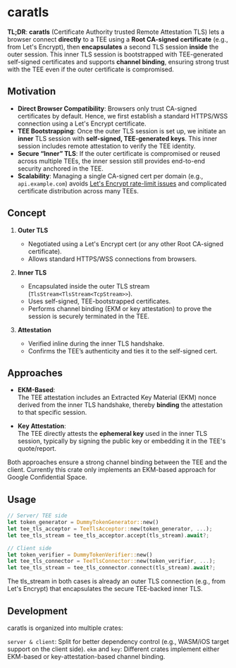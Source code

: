 # caratls

**TL;DR**: **caratls** (Certificate Authority trusted Remote Attestation TLS) lets a browser connect **directly** to a TEE using a **Root CA-signed certificate** (e.g., from Let's Encrypt), then **encapsulates** a second TLS session **inside** the outer session. This inner TLS session is bootstrapped with TEE-generated self-signed certificates and supports **channel binding**, ensuring strong trust with the TEE even if the outer certificate is compromised.

## Motivation

- **Direct Browser Compatibility**: Browsers only trust CA-signed certificates by default. Hence, we first establish a standard HTTPS/WSS connection using a Let's Encrypt certificate.
- **TEE Bootstrapping**: Once the outer TLS session is set up, we initiate an **inner** TLS session with **self-signed, TEE-generated keys**. This inner session includes remote attestation to verify the TEE identity.
- **Secure “Inner” TLS**: If the outer certificate is compromised or reused across multiple TEEs, the inner session still provides end-to-end security anchored in the TEE.
- **Scalability**: Managing a single CA-signed cert per domain (e.g., `api.example.com`) avoids [Let's Encrypt rate-limit issues](https://letsencrypt.org/docs/rate-limits/) and complicated certificate distribution across many TEEs.


## Concept

1. **Outer TLS**  
   - Negotiated using a Let's Encrypt cert (or any other Root CA-signed certificate).  
   - Allows standard HTTPS/WSS connections from browsers.

2. **Inner TLS**  
   - Encapsulated inside the outer TLS stream (`TlsStream<TlsStream<TcpStream>>`).  
   - Uses self-signed, TEE-bootstrapped certificates.  
   - Performs channel binding (EKM or key attestation) to prove the session is securely terminated in the TEE.

3. **Attestation**  
   - Verified inline during the inner TLS handshake.  
   - Confirms the TEE’s authenticity and ties it to the self-signed cert.


## Approaches

- **EKM-Based**:  
  The TEE attestation includes an Extracted Key Material (EKM) nonce derived from the inner TLS handshake, thereby **binding** the attestation to that specific session.

- **Key Attestation**:  
  The TEE directly attests the **ephemeral key** used in the inner TLS session, typically by signing the public key or embedding it in the TEE's quote/report.

Both approaches ensure a strong channel binding between the TEE and the client.
Currently this crate only implements an EKM-based approach for Google Confidential Space.


## Usage

```rust
// Server/ TEE side
let token_generator = DummyTokenGenerator::new()
let tee_tls_acceptor = TeeTlsAcceptor::new(token_generator, ...);
let tee_tls_stream = tee_tls_acceptor.accept(tls_stream).await?;

// Client side
let token_verifier = DummyTokenVerifier::new()
let tee_tls_connector = TeeTlsConnector::new(token_verifier, ...);
let tee_tls_stream = tee_tls_connector.connect(tls_stream).await?;
```

The tls_stream in both cases is already an outer TLS connection (e.g., from Let's Encrypt) that encapsulates the secure TEE-backed inner TLS.


## Development

caratls is organized into multiple crates:

`server & client`: Split for better dependency control (e.g., WASM/iOS target support on the client side).
`ekm` and `key`: Different crates implement either EKM-based or key-attestation-based channel binding.
